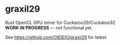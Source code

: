 # graxil29

Rust OpenCL GPU miner for Cuckaroo29/Cuckatoo32  
**WORK IN PROGRESS** — not functional yet.

See https://github.com/OIEIEIO/graxil29 for latest.


